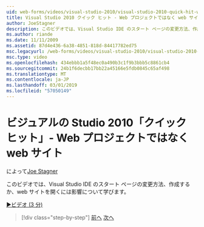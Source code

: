 ```yaml
---
uid: web-forms/videos/visual-studio-2010/visual-studio-2010-quick-hit-websites-instead-of-web-projects
title: Visual Studio 2010 クイック ヒット - Web プロジェクトではなく web サイト |Microsoft Docs
author: JoeStagner
description: このビデオでは、Visual Studio IDE のスタート ページの変更方法、作成するか、web サイトを開くには影響について学びます。
ms.author: riande
ms.date: 11/11/2009
ms.assetid: 87d4e436-6a38-4851-818d-84417782ed75
msc.legacyurl: /web-forms/videos/visual-studio-2010/visual-studio-2010-quick-hit-websites-instead-of-web-projects
msc.type: video
ms.openlocfilehash: 434ebbb1a5f48ec0a490b3c1f9b3bbb5c8861cb4
ms.sourcegitcommit: 24b1f6decbb17bb22a45166e5fdb0845c65af498
ms.translationtype: MT
ms.contentlocale: ja-JP
ms.lasthandoff: 03/01/2019
ms.locfileid: "57050149"
---
```

<a name="visual-studio-2010-quick-hit---websites-instead-of-web-projects"></a>ビジュアルの Studio 2010「クイック ヒット」- Web プロジェクトではなく web サイト
====================
によって[Joe Stagner](https://github.com/JoeStagner)

このビデオでは、Visual Studio IDE のスタート ページの変更方法、作成するか、web サイトを開くには影響について学びます。 

[&#9654;ビデオ (3 分)](https://channel9.msdn.com/Blogs/ASP-NET-Site-Videos/visual-studio-2010-quick-hit-websites-instead-of-web-projects)

> [!div class="step-by-step"]
> [前へ](visual-studio-2010-quick-hit-new-multi-targeting.md)
> [次へ](visual-studio-2010-quick-hit-snippets-intellisense.md)
